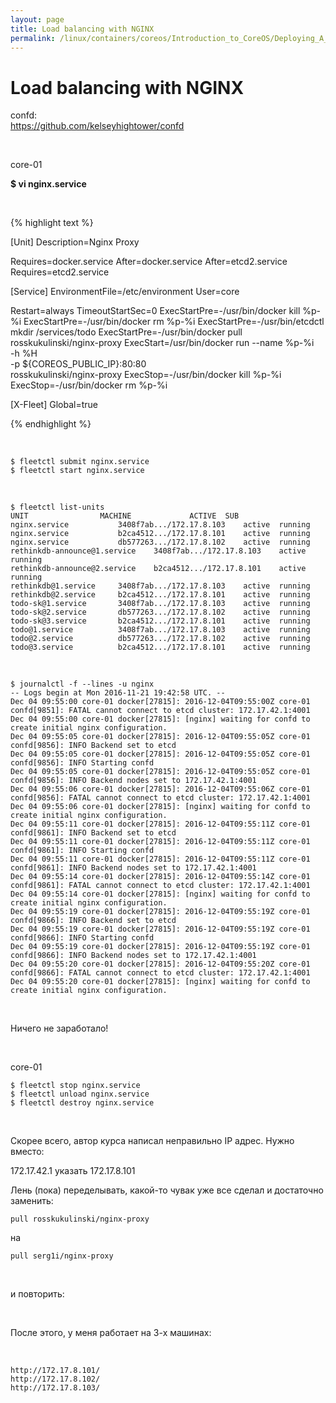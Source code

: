 ```yaml
---
layout: page
title: Load balancing with NGINX
permalink: /linux/containers/coreos/Introduction_to_CoreOS/Deploying_A_DatabaseBacked_Web_Application/Load_Balancing_With_NGINX_confd/
---
```



# Load balancing with NGINX


confd:  
https://github.com/kelseyhightower/confd


<br/>

core-01


 **$ vi nginx.service**


<br/>


{% highlight text %}

[Unit]
Description=Nginx Proxy

Requires=docker.service
After=docker.service
After=etcd2.service
Requires=etcd2.service

[Service]
EnvironmentFile=/etc/environment
User=core

Restart=always
TimeoutStartSec=0
ExecStartPre=-/usr/bin/docker kill %p-%i
ExecStartPre=-/usr/bin/docker rm %p-%i
ExecStartPre=-/usr/bin/etcdctl mkdir /services/todo
ExecStartPre=-/usr/bin/docker pull rosskukulinski/nginx-proxy
ExecStart=/usr/bin/docker run --name %p-%i \
      -h %H \
      -p ${COREOS_PUBLIC_IP}:80:80 \
      rosskukulinski/nginx-proxy
ExecStop=-/usr/bin/docker kill %p-%i
ExecStop=-/usr/bin/docker rm %p-%i

[X-Fleet]
Global=true

{% endhighlight %}

<br/>

    $ fleetctl submit nginx.service
    $ fleetctl start nginx.service

<br/>

    $ fleetctl list-units
    UNIT				MACHINE				ACTIVE	SUB
    nginx.service			3408f7ab.../172.17.8.103	active	running
    nginx.service			b2ca4512.../172.17.8.101	active	running
    nginx.service			db577263.../172.17.8.102	active	running
    rethinkdb-announce@1.service	3408f7ab.../172.17.8.103	active	running
    rethinkdb-announce@2.service	b2ca4512.../172.17.8.101	active	running
    rethinkdb@1.service		3408f7ab.../172.17.8.103	active	running
    rethinkdb@2.service		b2ca4512.../172.17.8.101	active	running
    todo-sk@1.service		3408f7ab.../172.17.8.103	active	running
    todo-sk@2.service		db577263.../172.17.8.102	active	running
    todo-sk@3.service		b2ca4512.../172.17.8.101	active	running
    todo@1.service			3408f7ab.../172.17.8.103	active	running
    todo@2.service			db577263.../172.17.8.102	active	running
    todo@3.service			b2ca4512.../172.17.8.101	active	running


<br/>


    $ journalctl -f --lines -u nginx
    -- Logs begin at Mon 2016-11-21 19:42:58 UTC. --
    Dec 04 09:55:00 core-01 docker[27815]: 2016-12-04T09:55:00Z core-01 confd[9851]: FATAL cannot connect to etcd cluster: 172.17.42.1:4001
    Dec 04 09:55:00 core-01 docker[27815]: [nginx] waiting for confd to create initial nginx configuration.
    Dec 04 09:55:05 core-01 docker[27815]: 2016-12-04T09:55:05Z core-01 confd[9856]: INFO Backend set to etcd
    Dec 04 09:55:05 core-01 docker[27815]: 2016-12-04T09:55:05Z core-01 confd[9856]: INFO Starting confd
    Dec 04 09:55:05 core-01 docker[27815]: 2016-12-04T09:55:05Z core-01 confd[9856]: INFO Backend nodes set to 172.17.42.1:4001
    Dec 04 09:55:06 core-01 docker[27815]: 2016-12-04T09:55:06Z core-01 confd[9856]: FATAL cannot connect to etcd cluster: 172.17.42.1:4001
    Dec 04 09:55:06 core-01 docker[27815]: [nginx] waiting for confd to create initial nginx configuration.
    Dec 04 09:55:11 core-01 docker[27815]: 2016-12-04T09:55:11Z core-01 confd[9861]: INFO Backend set to etcd
    Dec 04 09:55:11 core-01 docker[27815]: 2016-12-04T09:55:11Z core-01 confd[9861]: INFO Starting confd
    Dec 04 09:55:11 core-01 docker[27815]: 2016-12-04T09:55:11Z core-01 confd[9861]: INFO Backend nodes set to 172.17.42.1:4001
    Dec 04 09:55:14 core-01 docker[27815]: 2016-12-04T09:55:14Z core-01 confd[9861]: FATAL cannot connect to etcd cluster: 172.17.42.1:4001
    Dec 04 09:55:14 core-01 docker[27815]: [nginx] waiting for confd to create initial nginx configuration.
    Dec 04 09:55:19 core-01 docker[27815]: 2016-12-04T09:55:19Z core-01 confd[9866]: INFO Backend set to etcd
    Dec 04 09:55:19 core-01 docker[27815]: 2016-12-04T09:55:19Z core-01 confd[9866]: INFO Starting confd
    Dec 04 09:55:19 core-01 docker[27815]: 2016-12-04T09:55:19Z core-01 confd[9866]: INFO Backend nodes set to 172.17.42.1:4001
    Dec 04 09:55:20 core-01 docker[27815]: 2016-12-04T09:55:20Z core-01 confd[9866]: FATAL cannot connect to etcd cluster: 172.17.42.1:4001
    Dec 04 09:55:20 core-01 docker[27815]: [nginx] waiting for confd to create initial nginx configuration.


<br/>

Ничего не заработало!


<br/>

core-01


    $ fleetctl stop nginx.service
    $ fleetctl unload nginx.service
    $ fleetctl destroy nginx.service


<br/>

Скорее всего, автор курса написал неправильно IP адрес.
Нужно вместо:


172.17.42.1 указать 172.17.8.101


Лень (пока) переделывать, какой-то чувак уже все сделал и достаточно заменить:

    pull rosskukulinski/nginx-proxy

на

    pull serg1i/nginx-proxy

<br/>

и повторить:


<br/>

После этого, у меня работает на 3-х машинах:

<br/>

    http://172.17.8.101/
    http://172.17.8.102/
    http://172.17.8.103/
